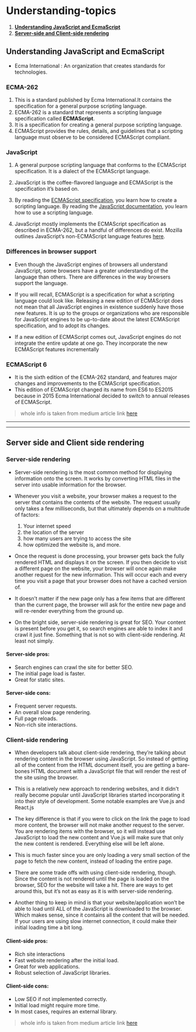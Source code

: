 # Understanding-topics

1. **[Understanding JavaScript and EcmaScript](#understanding-javascript-and-ecmascript)**
2. **[Server-side and Client-side rendering](#server-side-and-client-side-rendering])**

## Understanding JavaScript and EcmaScript

* Ecma International : An organization that creates standards for technologies.

### ECMA-262
1. This is a standard published by Ecma International.It contains the specification for a general purpose scripting language.
2. ECMA-262 is a standard that represents a scripting language specification called **ECMAScript**.
3. It is a specification for creating a general purpose scripting language.
4. ECMAScript provides the rules, details, and guidelines that a scripting language must observe to be considered ECMAScript compliant.

### JavaScript
1. A general purpose scripting language that conforms to the ECMAScript specification. It is a dialect of the ECMAScript language.
2. JavaScript is the coffee-flavored language and ECMAScript is the specification it’s based on.
3. By reading the [ECMAScript specification](https://www.ecma-international.org/publications/files/ECMA-ST/Ecma-262.pdf), you learn how to create a scripting language. By reading the [JavaScript documentation](https://developer.mozilla.org/en-US/docs/Web/JavaScript), you learn how to use a scripting language.

4. JavaScript mostly implements the ECMAScript specification as described in ECMA-262, but a handful of differences do exist. Mozilla outlines JavaScript’s non-ECMAScript language features [here](https://developer.mozilla.org/en-US/docs/Web/JavaScript/New_in_JavaScript/ECMAScript_Next_support_in_Mozilla).

### Differences in browser support

* Even though the JavaScript engines of browsers all understand JavaScript, some browsers have a greater understanding of the language than others. There are differences in the way browsers support the language.

* If you will recall, ECMAScript is a specification for what a scripting language could look like. Releasing a new edition of ECMAScript does not mean that all JavaScript engines in existence suddenly have those new features. It is up to the groups or organizations who are responsible for JavaScript engines to be up-to-date about the latest ECMAScript specification, and to adopt its changes.

* If a new edition of ECMAScript comes out, JavaScript engines do not integrate the entire update at one go. They incorporate the new ECMAScript features incrementally



### ECMAScript 6

* It is the sixth edition of the ECMA-262 standard, and features major changes and improvements to the ECMAScript specification.
* This edition of ECMAScript changed its name from ES6 to ES2015 because in 2015 Ecma International decided to switch to annual releases of ECMAScript.

> whole info is taken from medium article link [here](https://medium.freecodecamp.org/whats-the-difference-between-javascript-and-ecmascript-cba48c73a2b5)

-------------------------------------------------------------------------------------------------------------------------------
-------------------------------------------------------------------------------------------------------------------------------


## Server side and Client side rendering

### Server-side rendering
* Server-side rendering is the most common method for displaying information onto the screen. It works by converting HTML files in the server into usable information for the browser.
* Whenever you visit a website, your browser makes a request to the server that contains the contents of the website. The request usually only takes a few milliseconds, but that ultimately depends on a multitude of factors:
    1. Your internet speed
    2. the location of the server
    3. how many users are trying to access the site
    4. how optimized the website is, and more.
    
* Once the request is done processing, your browser gets back the fully rendered HTML and displays it on the screen. If you then decide to visit a different page on the website, your browser will once again make another request for the new information. This will occur each and every time you visit a page that your browser does not have a cached version of.

* It doesn’t matter if the new page only has a few items that are different than the current page, the browser will ask for the entire new page and will re-render everything from the ground up.

* On the bright side, server-side rendering is great for SEO. Your content is present before you get it, so search engines are able to index it and crawl it just fine. Something that is not so with client-side rendering. At least not simply.

#### Server-side pros:                                      
* Search engines can crawl the site for better SEO.
* The initial page load is faster.
* Great for static sites.

#### Server-side cons:
* Frequent server requests.
* An overall slow page rendering.
* Full page reloads.
* Non-rich site interactions.


### Client-side rendering
* When developers talk about client-side rendering, they’re talking about rendering content in the browser using JavaScript. So instead of getting all of the content from the HTML document itself, you are getting a bare-bones HTML document with a JavaScript file that will render the rest of the site using the browser.

* This is a relatively new approach to rendering websites, and it didn't really become popular until JavaScript libraries started incorporating it into their style of development. Some notable examples are Vue.js and React.js

* The key difference is that if you were to click on the link the page to load more content, the browser will not make another request to the server. You are rendering items with the browser, so it will instead use JavaScript to load the new content and Vue.js will make sure that only the new content is rendered. Everything else will be left alone.

* This is much faster since you are only loading a very small section of the page to fetch the new content, instead of loading the entire page.

* There are some trade offs with using client-side rendering, though. Since the content is not rendered until the page is loaded on the browser, SEO for the website will take a hit. There are ways to get around this, but it’s not as easy as it is with server-side rendering.

* Another thing to keep in mind is that your website/application won’t be able to load until ALL of the JavaScript is downloaded to the browser. Which makes sense, since it contains all the content that will be needed. If your users are using slow internet connection, it could make their initial loading time a bit long.

#### Client-side pros:
* Rich site interactions
* Fast website rendering after the initial load.
* Great for web applications.
* Robust selection of JavaScript libraries.

#### Client-side cons:
* Low SEO if not implemented correctly.
* Initial load might require more time.
* In most cases, requires an external library.

> whole info is taken from medium article link [here](https://medium.freecodecamp.org/what-exactly-is-client-side-rendering-and-hows-it-different-from-server-side-rendering-bd5c786b340d)
